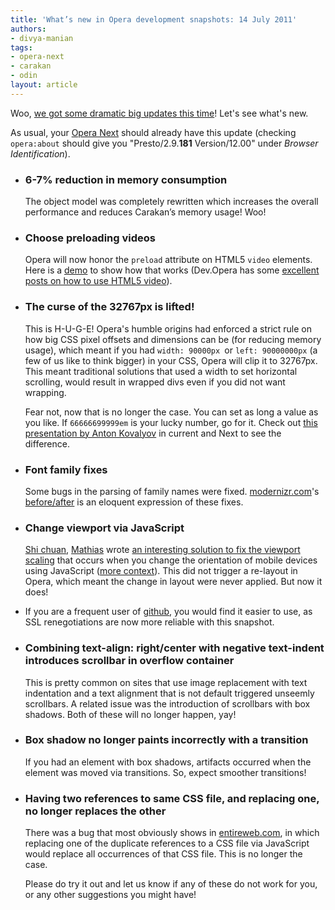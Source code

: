 ```yaml
---
title: 'What’s new in Opera development snapshots: 14 July 2011'
authors:
- divya-manian
tags:
- opera-next
- carakan
- odin
layout: article
---
```

<p>Woo, <a href="http://my.opera.com/desktopteam/blog/2011/07/14/javascript-on-a-diet">we got some dramatic big updates this time</a>! Let&#39;s see what&#39;s new.</p>
<p>As usual, your <a href="http://www.opera.com/browser/next/">Opera Next</a> should already have this update (checking <code>opera:about</code> should give you &quot;Presto/2.9.<b>181</b> Version/12.00&quot; under <i>Browser Identification</i>).</p>
<ul>
<li>
  <h3>6-7% reduction in memory consumption</h3><p>The object model was completely rewritten which increases the overall performance and reduces Carakan&#x2019;s memory usage! Woo!</p></li>
<li><h3>Choose preloading videos</h3>
  <p>Opera will now honor the <code>preload</code> attribute on HTML5 <code>video</code> elements. Here is a <a href="http://jsfiddle.net/nimbu/b637m/show/">demo</a> to show how that works (Dev.Opera has some <a href="http://dev.opera.com/articles/tags/video/">excellent posts on how to use HTML5 video</a>). </p>
</li>
<li>
  <h3>The curse of the 32767px is lifted!</h3>
  <p>This is H-U-G-E! Opera&#39;s humble origins had enforced a strict rule on how big CSS pixel offsets and dimensions can be (for reducing memory usage), which meant if you had <code>width: 90000px </code>or <code>left: 90000000px</code> (a few of us like to think bigger) in your CSS, Opera will clip it to 32767px. This meant traditional solutions that used a width to set horizontal scrolling, would result in wrapped divs even if you did not want wrapping.</p>
  <p>Fear not, now that is no longer the case. You can set as long a value as you like. If <code>66666699999em</code> is your lucky number, go for it.  Check out <a href="http://anton.kovalyov.net/slides/gothamjs/">this presentation by Anton Kovalyov</a> in current and Next to see the difference. </p>
</li>
<li>
  <h3>Font family fixes</h3>
  <p>Some bugs in the parsing of family names were fixed. <a href="http://modernizr.com">modernizr.com</a>&#39;s <a href="http://gyazo.com/0a14a6df219732ef473220775070fe77.png">before/after</a> is an eloquent expression of these fixes.</p>
</li>
<li>
  <h3>Change viewport via JavaScript</h3>
  <p><a href="http://www.blog.highub.com/">Shi chuan</a>, <a href="http://mathiasbynens.be/">Mathias</a> wrote <a href="https://gist.github.com/901295">an interesting solution to fix the viewport scaling</a> that occurs when you change the orientation of mobile devices using JavaScript (<a href="https://github.com/shichuan/mobile-html5-boilerplate/issues/12">more context</a>). This did not trigger a re-layout in Opera, which meant the change in layout were never applied. But now it does!</p>
</li>
<li>
  <p>If you are a frequent user of <a href="http://github.com">github</a>, you would find it easier to use, as SSL renegotiations are now more reliable with this snapshot.</p>
</li>
<li>
  <h3>Combining text-align: right/center with negative text-indent introduces scrollbar in overflow container</h3>
  <p>This is pretty common on sites that use image replacement with text indentation and a text alignment that is not default triggered unseemly scrollbars. A related issue was the introduction of scrollbars with box shadows. Both of these will no longer happen, yay!</p>
</li>
<li>
  <h3>Box shadow no longer paints incorrectly with a transition</h3>
  <p>If you had an element with box shadows, artifacts occurred when the element was moved via transitions. So, expect smoother transitions!</p>
</li>
<li>
  <h3>Having two references to same CSS file, and replacing one, no longer replaces the other</h3>
  <p>There was a bug that most obviously shows in <a href="http://entireweb.com">entireweb.com</a>, in which replacing one of the duplicate references to a CSS file via JavaScript would replace all occurrences of that CSS file. This is no longer the case.</p>
</li>
<p>Please do try it out and let us know if any of these do not work for you, or any other suggestions you might have!</p></ul>
